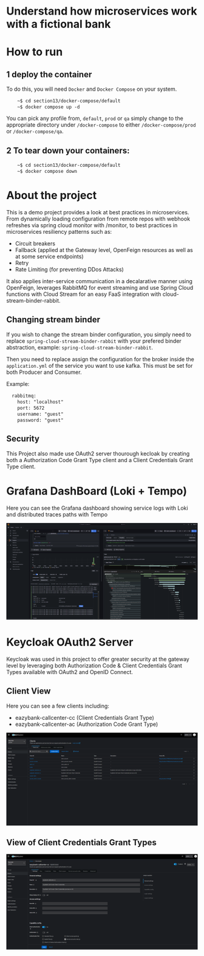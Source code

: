 # Understand how microservices work with a fictional bank

# How to run

## 1 deploy the container

To do this, you will need `Docker` and `Docker Compose` on your system.

```
    ~$ cd section13/docker-compose/default
    ~$ docker compose up -d

```

You can pick any profile from, `default`, `prod` or `qa` simply change to the appropriate directory under `/docker-compose` to either `/docker-compose/prod` or `/docker-compose/qa`.

## 2 To tear down your containers:

```
    ~$ cd section13/docker-compose/default
    ~$ docker compose down
```

# About the project

This is a demo project provides a look at best practices in microservices. From dynamically loading configuration from remote repos with webhook refreshes via spring cloud monitor with /monitor,
to best practices in microservices resiliency patterns such as:

- Circuit breakers
- Fallback (applied at the Gateway level, OpenFeign resources as well as at some service endpoints)
- Retry
- Rate Limiting (for preventing DDos Attacks)

It also applies inter-service communication in a decalarative manner using OpenFeign, leverages RabbitMQ for event streaming and use Spring Cloud functions with Cloud Stream for an easy FaaS integration with cloud-stream-binder-rabbit.

## Changing stream binder

If you wish to change the stream binder configuration, you simply need to replace `spring-cloud-stream-binder-rabbit` with your prefered binder abstraction, example: `spring-cloud-stream-binder-rabbit`.

Then you need to replace assign the configuration for the broker inside the `application.yml` of the service you want to use kafka. This must be set for both Producer and Consumer.

Example:

```
  rabbitmq:
    host: "localhost"
    port: 5672
    username: "guest"
    password: "guest"

```

## Security

This Project also made use OAuth2 server thourough kecloak by creating both a Authorization Code Grant Type client and a Client Credentials Grant Type client.

# Grafana DashBoard (Loki + Tempo)

Here you can see the Grafana dashboard showing service logs with Loki and distributed traces paths with Tempo

![Grafana dashboard showing logs with Loki and traces with Tempo](./assets/Loki-tempo-dashboard-grafana.png)

# Keycloak OAuth2 Server

Keycloak was used in this project to offer greater security at the gateway level by leveraging both Authorization Code & Client Credentials Grant Types available with OAuth2 and OpenID Connect.

## Client View

Here you can see a few clients including:

- eazybank-callcenter-cc (Client Credentials Grant Type)
- eazybank-callcenter-ac (Authorization Code Grant Type)

![View of clients in Keycloak](./assets/keycloak-clients.png)

## View of Client Credentials Grant Types

![View of Client](./assets/client-credential-grant-client.png)
